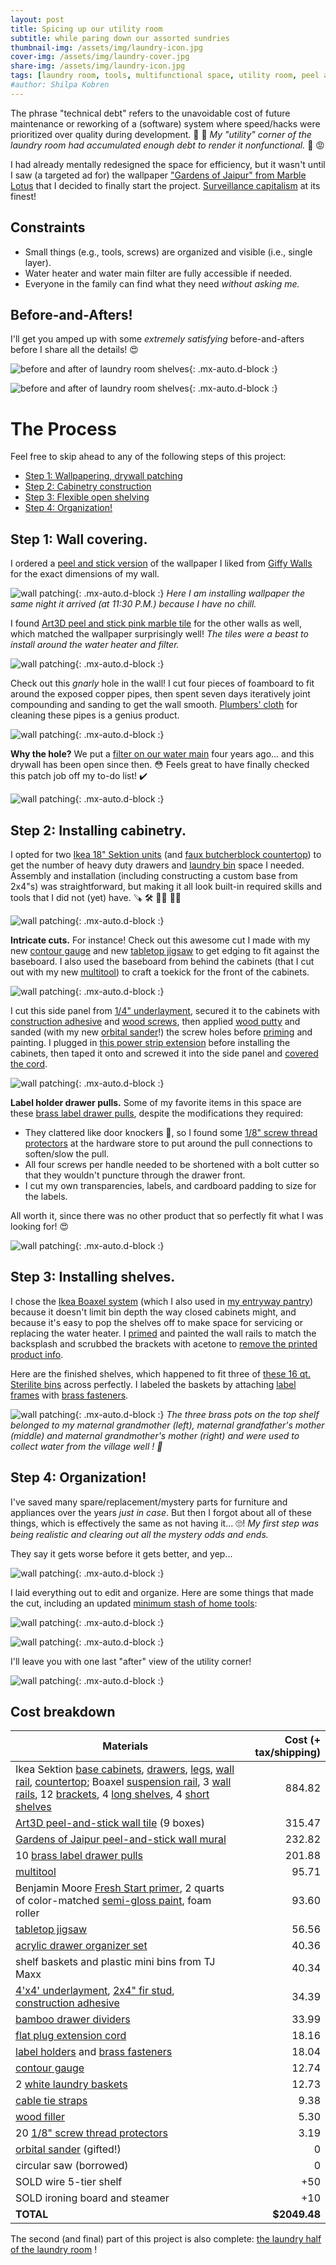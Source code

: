 ```yaml
---
layout: post
title: Spicing up our utility room
subtitle: while paring down our assorted sundries
thumbnail-img: /assets/img/laundry-icon.jpg
cover-img: /assets/img/laundry-cover.jpg
share-img: /assets/img/laundry-icon.jpg
tags: [laundry room, tools, multifunctional space, utility room, peel and stick wallpaper, ikea boaxel, ikea sektion]
#author: Shilpa Kobren
---
```


The phrase "technical debt" refers to the unavoidable cost of future maintenance or 
reworking of a (software) system where speed/hacks 
were prioritized over quality during development. :money_with_wings: :money_with_wings: 
*My "utility" corner of the laundry room had accumulated enough debt to render it nonfunctional.* :woozy_face: :rage:

I had already mentally redesigned the space for efficiency, but it wasn't until I saw (a targeted ad for) the wallpaper ["Gardens of Jaipur" from Marble Lotus](https://www.marble-lotus.com/collections/indian-wallpaper/products/gardens-of-jaipur) 
that I decided to finally start the project. [Surveillance capitalism](https://en.wikipedia.org/wiki/Surveillance_capitalism) at its finest! 

## Constraints
* Small things (e.g., tools, screws) are organized and visible (i.e., single layer).
* Water heater and water main filter are fully accessible if needed.
* Everyone in the family can find what they need *without asking me.*

## Before-and-Afters! 

I'll get you amped up with some *extremely satisfying* before-and-afters before I share all the details! :heart_eyes:

![before and after of laundry room shelves](../assets/img/laundry01.jpg){: .mx-auto.d-block :}

![before and after of laundry room shelves](../assets/img/laundry02.jpg){: .mx-auto.d-block :}

# The Process

Feel free to skip ahead to any of the following steps of this project: 

* [Step 1: Wallpapering, drywall patching](#step-1-wall-covering)
* [Step 2: Cabinetry construction](#step-2-installing-cabinetry)
* [Step 3: Flexible open shelving](#step-3-installing-shelves)
* [Step 4: Organization!](#step-4-organization)

## Step 1: Wall covering.

I ordered a [peel and stick version](https://www.giffywalls.com/jaipur-garden-wallpaper-c75) 
of the wallpaper I liked from [Giffy Walls](https://www.giffywalls.com/) for the exact dimensions of my wall. 

![wall patching](../assets/img/laundry-icon.jpg){: .mx-auto.d-block :}
*Here I am installing wallpaper the same night it arrived (at 11:30 P.M.) because I have no chill.*

I found 
[Art3D peel and stick pink marble tile](https://www.thespruce.com/best-peel-and-stick-tiles-4776407) for 
the other walls as well, which matched the wallpaper surprisingly well! *The tiles were a beast to install around 
the water heater and filter.*

![wall patching](../assets/img/laundry04.jpg){: .mx-auto.d-block :}

Check out this *gnarly* hole in the wall! I cut four pieces of foamboard to fit
around the exposed copper pipes, then spent seven days iteratively joint compounding and sanding to get the wall smooth. 
[Plumbers' cloth](https://www.amazon.com/ChampNet-Plumbers-Aluminum-Sandpaper-Projects/dp/B0BPJQMRKM) for cleaning these pipes is a genius product.

![wall patching](../assets/img/laundry03.jpg){: .mx-auto.d-block :}

**Why the hole?** We put a 
[filter on our water main](https://www.masslive.com/news/2022/08/cambridges-drinking-water-has-high-levels-of-toxic-forever-chemicals-city-to-switch-to-alternative-water-source-officials-say.html) 
four years ago... and this drywall has been open since then. :flushed:
Feels great to have finally checked this patch job off my to-do list! :heavy_check_mark:

![wall patching](../assets/img/laundry05.jpg){: .mx-auto.d-block :}

## Step 2: Installing cabinetry.

I opted for two [Ikea 18" Sektion units](https://www.ikea.com/us/en/p/sektion-maximera-base-cabinet-6-fronts-6-low-drawers-white-vallstena-white-s59506432/) (and [faux butcherblock countertop](https://www.ikea.com/us/en/p/saeljan-countertop-oak-effect-laminate-80439214/)) 
to get the number of heavy duty drawers and [laundry bin](https://www.acehardware.com/departments/home-and-decor/laundry-care/laundry-bags-and-hampers/68601) space I needed. 
Assembly and installation (including constructing a custom base from 2x4"s) was straightforward, 
but making it all look built-in required skills and tools that I did not (yet) have. :carpentry_saw: :hammer_and_wrench: :woman_mechanic: :woman_artist:

![wall patching](../assets/img/laundry08.jpg){: .mx-auto.d-block :}

**Intricate cuts.** For instance! Check out this awesome cut I made with my new 
[contour gauge](https://www.amazon.com/General-Tools-Contour-Duplicator-6-Inch/dp/B00004T7RA) and new 
[tabletop jigsaw](https://www.amazon.com/dp/B071P6GZN5?ref=ppx_yo2ov_dt_b_product_details&th=1) to get 
edging to fit against the baseboard. I also used the baseboard from behind the cabinets (that I cut out with my new [multitool](https://www.amazon.com/gp/product/B07VBB55X5/ref=ppx_yo_dt_b_search_asin_title?th=1)) to craft 
a toekick for the front of the cabinets.

![wall patching](../assets/img/laundry06.jpg){: .mx-auto.d-block :}

I cut this side panel from [1/4" underlayment](https://www.homedepot.com/p/1-4-in-x-4-ft-x-4-ft-Underlayment-448821/202327790), 
secured it to the cabinets with [construction adhesive](https://www.homedepot.com/p/Loctite-Power-Grab-Heavy-Duty-Instant-Grab-9-oz-Latex-Construction-Adhesive-White-Cartridge-each-2032666/206432103) 
and [wood screws](https://www.homedepot.com/p/Everbilt-8-x-7-8-in-Zinc-Plated-Phillips-Flat-Head-Wood-Screw-12-Pack-829611/317479652), 
then applied [wood putty](https://www.homedepot.com/p/DAP-Plastic-Wood-X-with-DryDex-5-5-oz-All-Purpose-Wood-Filler-00540/206667344) and 
sanded (with my new [orbital sander](https://www.amazon.com/Ryobi-S652DGK-Squared-Orbital-Finishing/dp/B00OQOE73C)!) the screw holes before 
[priming](https://www.benjaminmoore.com/en-us/interior-exterior-paints-stains/product-catalog/fspip/fresh-start-premium-interior-primers?product=046) and painting.
I plugged in [this power strip extension](https://www.amazon.com/dp/B0CSSFS5GG) before installing the cabinets, then taped it onto and screwed it into the side panel 
and [covered the cord](https://www.amazon.com/gp/product/B07GPFDL1K/ref=ppx_yo_dt_b_search_asin_title).

![wall patching](../assets/img/laundry09.jpg){: .mx-auto.d-block :}

**Label holder drawer pulls.** Some of my favorite items in this space are these 
[brass label drawer pulls](https://www.signaturehardware.com/rectangular-brass-drawer-pull-with-label-holder---polished-brass/365215.html), 
despite the modifications they required: 

* They clattered like door knockers :bell:, so I found some [1/8" screw thread protectors](https://www.amazon.com/DMiotech-Thread-Protectors-Rubber-Furniture/dp/B0B59MBP39) 
at the hardware store to put around the pull connections to soften/slow the pull.
* All four screws per handle needed to be shortened with a bolt cutter so that they wouldn't puncture through the drawer front. 
* I cut my own transparencies, labels, and cardboard padding to size for the labels.

All worth it, since there was no other product that so perfectly fit what I was looking for! :heart_eyes:

![wall patching](../assets/img/laundry07.jpg){: .mx-auto.d-block :}

## Step 3: Installing shelves.

I chose the [Ikea Boaxel system](https://www.ikea.com/us/en/cat/boaxel-system-47394/) (which I also used in 
[my entryway pantry](../2021-04-01-entry-closet/)) because it doesn't limit bin depth the way closed cabinets might,
and because it's easy to pop the shelves off to make space for servicing or replacing the water heater. 
I [primed](https://www.amazon.com/Rust-Oleum-249090-Painters-Purpose-12-Ounce/dp/B002BWOS08) and painted the wall 
rails to match the backsplash and scrubbed the brackets with acetone 
to [remove the printed product info](https://www.reddit.com/r/IKEA/comments/qehj0d/printing_on_boaxel_brackets/).

Here are the finished shelves, which happened to fit three of [these 16 qt. Sterilite bins](https://www.amazon.com/Sterilite-16448012-Quart-Storage-12-Pack/dp/B002BDTEU6) 
across perfectly.
I labeled the baskets by attaching [label frames](https://www.amazon.com/dp/B07P2NG8QZ) with [brass fasteners](https://www.amazon.com/dp/B08MPRHKP6).

![wall patching](../assets/img/laundry14.jpg){: .mx-auto.d-block :}
*The three brass pots on the top shelf belonged to my maternal grandmother (left), maternal grandfather's mother (middle) and maternal grandmother's mother (right) 
and were used to collect water from the village well ! :potable_water:*

## Step 4: Organization!

I've saved many spare/replacement/mystery parts for furniture and appliances over the years *just in case*. 
But then I forgot about all of these things, which is effectively the same as 
not having it... :roll_eyes:! *My first step was being realistic and clearing out all the mystery odds and ends.*

They say it gets worse before it gets better, and yep...

![wall patching](../assets/img/laundry11.jpg){: .mx-auto.d-block :}

I laid everything out to edit and organize. Here are some things that made the cut, including an updated [minimum stash of home tools](https://www.reddit.com/r/Tools/comments/13klh7x/what_are_some_home_essentialsmusthave_tools/):

![wall patching](../assets/img/laundry12.jpg){: .mx-auto.d-block :}

![wall patching](../assets/img/laundry13.gif){: .mx-auto.d-block :}

I'll leave you with one last "after" view of the utility corner! 

![wall patching](../assets/img/laundry15.jpg){: .mx-auto.d-block :}

## Cost breakdown

| Materials | Cost (+ tax/shipping) | 
| --- | ---: | 
| Ikea Sektion [base cabinets](https://www.ikea.com/us/en/p/sektion-maximera-base-cabinet-6-fronts-6-low-drawers-white-vallstena-white-s59506432/), [drawers](https://www.ikea.com/us/en/p/sektion-base-cabinet-with-4-drawers-white-maximera-veddinge-white-s89034313/), [legs](https://www.ikea.com/us/en/p/sektion-leg-10265518/), [wall rail](https://www.ikea.com/us/en/p/sektion-suspension-rail-galvanized-60261527/), [countertop](https://www.ikea.com/us/en/p/saeljan-countertop-oak-effect-laminate-80439214/); Boaxel [suspension rail](https://www.ikea.com/us/en/p/boaxel-suspension-rail-white-60474270/), 3 [wall rails](https://www.ikea.com/us/en/p/boaxel-wall-upright-white-00448731/), 12 [brackets](https://www.ikea.com/us/en/p/boaxel-bracket-white-60448733/), 4 [long shelves](https://www.ikea.com/us/en/p/boaxel-shelf-white-90448736/), 4 [short shelves](https://www.ikea.com/us/en/p/boaxel-adjustable-shelf-white-30463744/) | 884.82 | 
| [Art3D peel-and-stick wall tile](https://www.amazon.com/dp/B0CTXZPHGD) (9 boxes) | 315.47 | 
| [Gardens of Jaipur peel-and-stick wall mural](https://www.giffywalls.com/jaipur-garden-wallpaper-c75) | 232.82 | 
| 10 [brass label drawer pulls](https://www.signaturehardware.com/rectangular-brass-drawer-pull-with-label-holder---polished-brass/365215.html) | 201.88 | 
| [multitool](https://www.amazon.com/dp/B07VBB55X5?ref=ppx_yo2ov_dt_b_product_details&th=1) | 95.71 | 
| Benjamin Moore [Fresh Start primer](https://store.benjaminmoore.com/storefront/us/en/coating/interior-exterior-primers/benjamin-moore/fresh-start-high-hiding-all-purpose-primer/fresh-start/p/0046?size=SIZE-004), 2 quarts of color-matched [semi-gloss paint](https://store.benjaminmoore.com/storefront/us/en/coating/interior-exterior-primers/benjamin-moore/fresh-start-high-hiding-all-purpose-primer/fresh-start/p/0046?size=SIZE-004), foam roller | 93.60 | 
| [tabletop jigsaw](https://www.amazon.com/dp/B071P6GZN5?ref=ppx_yo2ov_dt_b_product_details&th=1) | 56.56 | 
| [acrylic drawer organizer set](https://www.amazon.com/dp/B0CL28Y8Y6) | 40.36 | 
| shelf baskets and plastic mini bins from TJ Maxx | 40.34 | 
| [4'x4' underlayment](https://www.homedepot.com/p/1-4-in-x-4-ft-x-4-ft-Underlayment-448821/202327790), [2x4" fir stud](https://www.homedepot.com/p/2-in-x-4-in-x-96-in-Premium-Burrill-Fir-Stud-1000020053/206262176), [construction adhesive](https://www.homedepot.com/p/Loctite-Power-Grab-Heavy-Duty-Instant-Grab-9-oz-Latex-Construction-Adhesive-White-Cartridge-each-2032666/206432103) | 34.39 | 
| [bamboo drawer dividers](https://www.amazon.com/dp/B08B397DMF) | 33.99 | 
| [flat plug extension cord](https://www.amazon.com/dp/B0CSSFS5GG) | 18.16 | 
| [label holders](https://www.amazon.com/dp/B07P2NG8QZ) and [brass fasteners](https://www.amazon.com/dp/B08MPRHKP6) | 18.04 | 
| [contour gauge](https://www.amazon.com/General-Tools-Contour-Duplicator-6-Inch/dp/B00004T7RA) | 12.74 | 
| 2 [white laundry baskets](https://www.acehardware.com/departments/home-and-decor/laundry-care/laundry-bags-and-hampers/68601) | 12.73 | 
| [cable tie straps](https://www.amazon.com/dp/B001E1Y5O6) | 9.38 | 
| [wood filler](https://www.homedepot.com/p/DAP-Plastic-Wood-X-with-DryDex-5-5-oz-All-Purpose-Wood-Filler-00540/206667344) | 5.30 | 
| 20 [1/8" screw thread protectors](https://www.amazon.com/DMiotech-Thread-Protectors-Rubber-Furniture/dp/B0B59MBP39) | 3.19 | 
| [orbital sander](https://www.amazon.com/Ryobi-S652DGK-Squared-Orbital-Finishing/dp/B00OQOE73C) (gifted!) | 0 | 
| circular saw (borrowed) | 0 | 
| SOLD wire 5-tier shelf | +50 | 
| SOLD ironing board and steamer | +10 |
| **TOTAL** | **$2049.48** |

The second (and final) part of this project is also complete: [the laundry half of the laundry room](../2024-09-20-laundry/) ! 